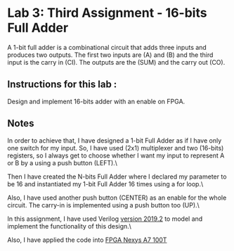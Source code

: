 # Lab 3: Third Assignment - 16-bits Full Adder

A 1-bit full adder is a combinational circuit that adds three inputs and produces two outputs. The first two inputs are (A) and (B) and the third input is the carry in (CI). The outputs are the (SUM) and the carry out (CO).

## Instructions for this lab :

Design and implement 16-bits adder with an enable on FPGA.

## Notes

In order to achieve that, I have designed a 1-bit Full Adder as if I have only one switch for my input. So, I have used (2x1) multiplexer and two (16-bits) registers, so I always get to choose whether I want my input to represent A or B by a using a push button (LEFT).\

Then I have created the N-bits Full Adder where I declared my parameter to be 16 and instantiated my 1-bit Full Adder 16 times using a for loop.\

Also, I have used another push button (CENTER) as an enable for the whole circuit. The carry-in is implemented using a push button too (UP).\

In this assignment, I have used Verilog [version 2019.2](https://www.xilinx.com/support/download/index.html/content/xilinx/en/downloadNav/vivado-design-tools/2019-2.html) to model and implement the functionality of this design.\

Also, I have applied the code into [FPGA Nexys A7 100T](https://store.digilentinc.com/nexys-a7-fpga-trainer-board-recommended-for-ece-curriculum/)
